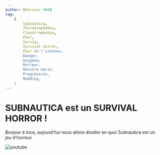 ```yaml
---
author: [Horreur 404]
tag:
    [
        Subnautica,
        Thalassophobie,
        Claustrophobie,
        Peur,
        Survie,
        Survival horror,
        Peur de l'inconnu,
        Danger,
        Oxygène,
        Horreur,
        Monstre marin,
        Progression,
        Modding,
    ]
---
```


# SUBNAUTICA est un SURVIVAL HORROR !

Bonjour à tous, aujourd'hui nous allons étudier en quoi Subnautica est un jeu d'horreur.

![youtube](https://www.youtube.com/watch?v=2CPwmOVTP2M)
